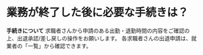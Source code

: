 # 業務が終了した後に必要な手続きは？
**手続きについて**
求職者さんから申請のある出勤・退勤時間の内容をご確認の上、出退承認/差し戻しの操作をお願いします。
各求職者さんの出退申請は、就業者の「一覧」から確認できます。